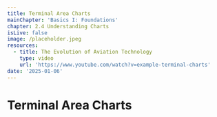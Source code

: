 ```yaml
---
title: Terminal Area Charts
mainChapter: 'Basics I: Foundations'
chapter: 2.4 Understanding Charts
isLive: false
image: /placeholder.jpeg
resources:
  - title: The Evolution of Aviation Technology
    type: video
    url: 'https://www.youtube.com/watch?v=example-terminal-charts'
date: '2025-01-06'
---
```


# Terminal Area Charts
